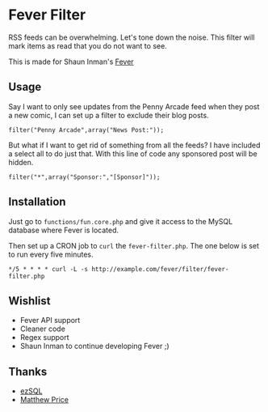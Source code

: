 # Fever Filter

RSS feeds can be overwhelming. Let's tone down the noise. This filter will mark items as read that you do not want to see.

This is made for Shaun Inman's [Fever](http://feedafever.com)

## Usage

Say I want to only see updates from the Penny Arcade feed when they post a new comic, I can set up a filter to exclude their blog posts.

`filter("Penny Arcade",array("News Post:"));`


But what if I want to get rid of something from all the feeds? I have included a select all to do just that. With this line of code any sponsored post will be hidden.

`filter("*",array("Sponsor:","[Sponsor]"));`

## Installation

Just go to `functions/fun.core.php` and give it access to the MySQL database where Fever is located.

Then set up a CRON job to `curl` the `fever-filter.php`. The one below is set to run every five minutes.

`*/5 * * * * curl -L -s http://example.com/fever/filter/fever-filter.php`

## Wishlist

* Fever API support
* Cleaner code
* Regex support
* Shaun Inman to continue developing Fever ;)

## Thanks

* [ezSQL](https://github.com/jv2222/ezSQL)
* [Matthew Price](http://mattprice.me)

